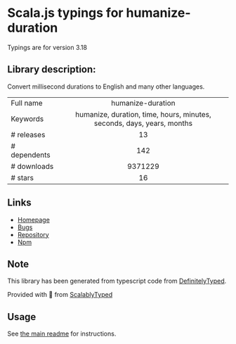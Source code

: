 
# Scala.js typings for humanize-duration

Typings are for version 3.18

## Library description:
Convert millisecond durations to English and many other languages.

|                    |                 |
| ------------------ | :-------------: |
| Full name          | humanize-duration |
| Keywords           | humanize, duration, time, hours, minutes, seconds, days, years, months |
| # releases         | 13 |
| # dependents       | 142 |
| # downloads        | 9371229 |
| # stars            | 16 |

## Links
- [Homepage](https://github.com/EvanHahn/HumanizeDuration.js)
- [Bugs](https://github.com/EvanHahn/HumanizeDuration.js/issues)
- [Repository](https://github.com/EvanHahn/HumanizeDuration.js)
- [Npm](https://www.npmjs.com/package/humanize-duration)
    


## Note
This library has been generated from typescript code from [DefinitelyTyped](https://definitelytyped.org).

Provided with :purple_heart: from [ScalablyTyped](https://github.com/oyvindberg/ScalablyTyped)

## Usage
See [the main readme](../../readme.md) for instructions.


